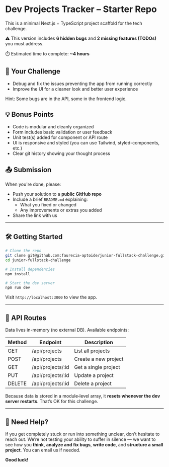 # Dev Projects Tracker – Starter Repo

This is a minimal Next.js + TypeScript project scaffold for the tech challenge.

⚠️ This version includes **6 hidden bugs** and **2 missing features (TODOs)** you must address.

⏱️ Estimated time to complete: **~4 hours**

## 🎯 Your Challenge

- Debug and fix the issues preventing the app from running correctly
- Improve the UI for a cleaner look and better user experience

Hint: Some bugs are in the API, some in the frontend logic.

## 💡 Bonus Points

- Code is modular and cleanly organized
- Form includes basic validation or user feedback
- Unit test(s) added for component or API route
- UI is responsive and styled (you can use Tailwind, styled-components, etc.)
- Clear git history showing your thought process

## 📤 Submission

When you're done, please:

- Push your solution to a **public GitHub repo**
- Include a brief `README.md` explaining:
  - What you fixed or changed
  - Any improvements or extras you added
- Share the link with us

---

## 🛠️ Getting Started

```bash
# Clone the repo
git clone git@github.com:faurecia-aptoide/junior-fullstack-challenge.git # or use https
cd junior-fullstack-challenge
```

```bash
# Install dependencies
npm install

# Start the dev server
npm run dev
```

Visit `http://localhost:3000` to view the app.

---

## 📡 API Routes

Data lives in-memory (no external DB). Available endpoints:

| Method | Endpoint            | Description                |
|--------|---------------------|----------------------------|
| GET    | /api/projects       | List all projects          |
| POST   | /api/projects       | Create a new project       |
| GET    | /api/projects/:id   | Get a single project       |
| PUT    | /api/projects/:id   | Update a project           |
| DELETE | /api/projects/:id   | Delete a project           |

Because data is stored in a module‑level array, it **resets whenever the dev server restarts**. That’s OK for this challenge.

---

🤔 Need Help?
---

If you get completely stuck or run into something unclear, don’t hesitate to reach out. We’re not testing your ability to suffer in silence — we want to see how you **think**, **analyze and fix bugs**, **write code**, and **structure a small project**. You can email us if needed.

__Good luck!__